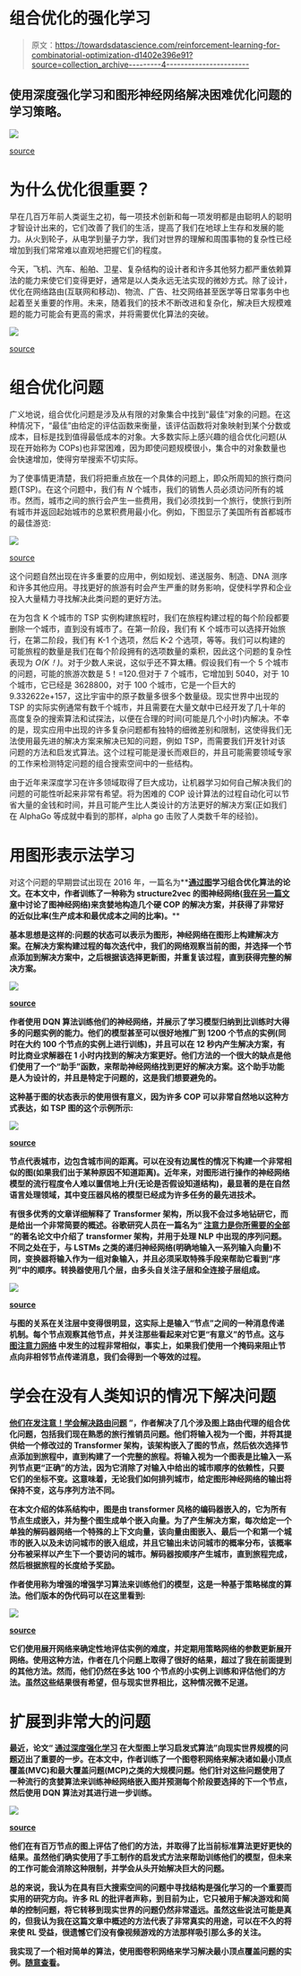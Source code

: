 # 组合优化的强化学习

> 原文：<https://towardsdatascience.com/reinforcement-learning-for-combinatorial-optimization-d1402e396e91?source=collection_archive---------4----------------------->

## 使用深度强化学习和图形神经网络解决困难优化问题的学习策略。

![](img/5573d498981127b3bc42e42d0990123a.png)

[source](http://www.wallpapermaiden.com/image/2018/02/01/communication-molecules-lines-connection-abstract-19701.jpg)

# **为什么优化很重要？**

早在几百万年前人类诞生之初，每一项技术创新和每一项发明都是由聪明人的聪明才智设计出来的，它们改善了我们的生活，提高了我们在地球上生存和发展的能力。从火到轮子，从电学到量子力学，我们对世界的理解和周围事物的复杂性已经增加到我们常常难以直观地把握它们的程度。

今天，飞机、汽车、船舶、卫星、复杂结构的设计者和许多其他努力都严重依赖算法的能力来使它们变得更好，通常是以人类永远无法实现的微妙方式。除了设计，优化在网络路由(互联网和移动)、物流、广告、社交网络甚至医学等日常事务中也起着至关重要的作用。未来，随着我们的技术不断改进和复杂化，解决巨大规模难题的能力可能会有更高的需求，并将需要优化算法的突破。

![](img/e71de22ea7c2edeca053abc17204caf1.png)

[source](https://static.pakwheels.com/2016/04/aerodynamic_mercbenz-640x360.jpg)

# **组合优化问题**

广义地说，组合优化问题是涉及从有限的对象集合中找到“最佳”对象的问题。在这种情况下，“最佳”由给定的评估函数来衡量，该评估函数将对象映射到某个分数或成本，目标是找到值得最低成本的对象。大多数实际上感兴趣的组合优化问题(从现在开始称为 COPs)也非常困难，因为即使问题规模很小，集合中的对象数量也会快速增加，使得穷举搜索不切实际。

为了使事情更清楚，我们将把重点放在一个具体的问题上，即众所周知的旅行商问题(TSP)。在这个问题中，我们有 *N* 个城市，我们的销售人员必须访问所有的城市。然而，城市之间的旅行会产生一些费用，我们必须找到一个旅行，使旅行到所有城市并返回起始城市的总累积费用最小化。例如，下图显示了美国所有首都城市的最佳游览:

![](img/a8bf521bfc7575505577889d1177abbe.png)

[source](https://cdn.journals.aps.org/journals/PHYSICS/synopses/images/10.1103/PhysRevA.95.032323)

这个问题自然出现在许多重要的应用中，例如规划、递送服务、制造、DNA 测序和许多其他应用。寻找更好的旅游有时会产生严重的财务影响，促使科学界和企业投入大量精力寻找解决此类问题的更好方法。

在为包含 K 个城市的 TSP 实例构建旅程时，我们在旅程构建过程的每个阶段都要删除一个城市，直到没有城市了。在第一阶段，我们有 K 个城市可以选择开始旅行，在第二阶段，我们有 K-1 个选项，然后 K-2 个选项，等等。我们可以构建的可能旅程的数量是我们在每个阶段拥有的选项数量的乘积，因此这个问题的复杂性表现为 *O(K！)*。对于少数人来说，这似乎还不算太糟。假设我们有一个 5 个城市的问题，可能的旅游次数是 5！=120.但对于 7 个城市，它增加到 5040，对于 10 个城市，它已经是 3628800，对于 100 个城市，它是一个巨大的 9.332622e+157，这比宇宙中的原子数量多很多个数量级。现实世界中出现的 TSP 的实际实例通常有数千个城市，并且需要在大量文献中已经开发了几十年的高度复杂的搜索算法和试探法，以便在合理的时间(可能是几个小时)内解决。不幸的是，现实应用中出现的许多复杂问题都有独特的细微差别和限制，这使得我们无法使用最先进的解决方案来解决已知的问题，例如 TSP，而需要我们开发针对该问题的方法和启发式算法。这个过程可能是漫长而艰巨的，并且可能需要领域专家的工作来检测特定问题的组合搜索空间中的一些结构。

由于近年来深度学习在许多领域取得了巨大成功，让机器学习如何自己解决我们的问题的可能性听起来非常有希望。将为困难的 COP 设计算法的过程自动化可以节省大量的金钱和时间，并且可能产生比人类设计的方法更好的解决方案(正如我们在 AlphaGo 等成就中看到的那样，alpha go 击败了人类数千年的经验)。

# **用图形表示法学习**

对这个问题的早期尝试出现在 2016 年，一篇名为**[**通过图**](https://arxiv.org/pdf/1704.01665.pdf)**学习组合优化算法的论文。在本文中，作者训练了一种称为 **structure2vec** 的图神经网络([我在另一篇文章](/robotic-control-with-graph-networks-f1b8d22b8c86)中讨论了图神经网络)来贪婪地构造几个硬 COP 的解决方案，并获得了非常好的近似比率(生产成本和最优成本之间的比率)。****

****基本思想是这样的:问题的状态可以表示为图形，神经网络在图形上构建解决方案。在解决方案构建过程的每次迭代中，我们的网络观察当前的图，并选择一个节点添加到解决方案中，之后根据该选择更新图，并重复该过程，直到获得完整的解决方案。****

****![](img/7fa1d4688e0e83418425dcf67a438217.png)****

****[source](https://arxiv.org/pdf/1704.01665.pdf)****

****作者使用 **DQN** 算法训练他们的神经网络，并展示了学习模型归纳到比训练时大得多的问题实例的能力。他们的模型甚至可以很好地推广到 1200 个节点的实例(同时在大约 100 个节点的实例上进行训练)，并且可以在 12 秒内产生解决方案，有时比商业求解器在 1 小时内找到的解决方案更好。他们方法的一个很大的缺点是他们使用了一个“助手”函数，来帮助神经网络找到更好的解决方案。这个助手功能是人为设计的，并且是特定于问题的，这是我们想要避免的。****

****这种基于图的状态表示的使用很有意义，因为许多 COP 可以非常自然地以这种方式表达，如 TSP 图的这个示例所示:****

****![](img/38bf06fc0dd65b15cb7dedc5ea3c6f14.png)****

****[source](https://openi.nlm.nih.gov/imgs/512/288/3270844/PMC3270844_sensors-10-00330f5.png)****

****节点代表城市，边包含城市间的距离。可以在没有边属性的情况下构建一个非常相似的图(如果我们出于某种原因不知道距离)。近年来，对图形进行操作的神经网络模型的流行程度令人难以置信地上升(无论是否假设知道结构)，最显著的是在自然语言处理领域，其中**变压器**风格的模型已经成为许多任务的最先进技术。****

****有很多优秀的文章详细解释了 Transformer 架构，所以我不会过多地钻研它，而是给出一个非常简要的概述。谷歌研究人员在一篇名为“ [**注意力是你所需要的全部**](https://arxiv.org/pdf/1706.03762.pdf) ”的著名论文中介绍了 transformer 架构，并用于处理 NLP 中出现的序列问题。不同之处在于，与 LSTMs 之类的递归神经网络(明确地输入一系列输入向量)不同，变换器将输入作为一组对象输入，并且必须采取特殊手段来帮助它看到“序列”中的顺序。转换器使用几个层，由多头自关注子层和全连接子层组成。****

****![](img/792611fa371857e96481d5957d07dbfe.png)****

****[source](http://jalammar.github.io/images/t/transformer_resideual_layer_norm.png)****

****与图的关系在关注层中变得很明显，这实际上是输入“节点”之间的一种消息传递机制。每个节点观察其他节点，并关注那些看起来对它更“有意义”的节点。这与 [**图注意力网络**](https://arxiv.org/pdf/1710.10903.pdf) 中发生的过程非常相似，事实上，如果我们使用一个掩码来阻止节点向非相邻节点传递消息，我们会得到一个等效的过程。****

# ******学会在没有人类知识的情况下解决问题******

****[他们在发**注意！学会解决路由问题**](https://arxiv.org/pdf/1803.08475.pdf) ”，作者解决了几个涉及图上路由代理的组合优化问题，包括我们现在熟悉的旅行推销员问题。他们将输入视为一个图，并将其提供给一个修改过的 Transformer 架构，该架构嵌入了图的节点，然后依次选择节点添加到旅程中，直到构建了一个完整的旅程。将输入视为一个图表是比输入一系列节点更“正确”的方法，因为它消除了对输入中给出的城市顺序的依赖性，只要它们的坐标不变。这意味着，无论我们如何排列城市，给定图形神经网络的输出将保持不变，这与序列方法不同。****

****在本文介绍的体系结构中，图是由 transformer 风格的编码器嵌入的，它为所有节点生成嵌入，并为整个图生成单个嵌入向量。为了产生解决方案，每次给定一个单独的解码器网络一个特殊的**上下文**向量，该向量由图嵌入、最后一个和第一个城市的嵌入以及未访问城市的嵌入组成，并且它输出未访问城市的概率分布，该概率分布被采样以产生下一个要访问的城市。解码器按顺序产生城市，直到旅程完成，然后根据旅程的长度给予奖励。****

****作者使用称为增强的增强学习算法来训练他们的模型，这是一种基于策略梯度的算法。他们版本的伪代码可以在这里看到:****

****![](img/0bd8c4857faeb47fe03586d70909f84d.png)****

****[source](https://arxiv.org/pdf/1803.08475.pdf)****

****它们使用展开网络来确定性地评估实例的难度，并定期用策略网络的参数更新展开网络。使用这种方法，作者在几个问题上取得了很好的结果，超过了我在前面提到的其他方法。然而，他们仍然在多达 100 个节点的小实例上训练和评估他们的方法。虽然这些结果很有希望，但与现实世界相比，这种情况微不足道。****

# ******扩展到非常大的问题******

****最近，论文“ [**通过深度强化学习**](https://arxiv.org/pdf/1903.03332.pdf) 在大型图上学习启发式算法”向现实世界规模的问题迈出了重要的一步。在本文中，作者训练了一个图卷积网络来解决诸如最小顶点覆盖(MVC)和最大覆盖问题(MCP)之类的大规模问题。他们针对这些问题使用了一种流行的贪婪算法来训练神经网络嵌入图并预测每个阶段要选择的下一个节点，然后使用 DQN 算法对其进行进一步训练。****

****![](img/ed30324b5da83e3d8e7dcb55bd065948.png)****

****[source](https://arxiv.org/pdf/1903.03332.pdf)****

****他们在有**百万节点**的图上评估了他们的方法，并取得了比当前标准算法更好更快的结果。虽然他们确实使用了手工制作的启发式方法来帮助训练他们的模型，但未来的工作可能会消除这种限制，并学会从头开始解决巨大的问题。****

****总的来说，我认为在具有巨大搜索空间的问题中寻找结构是强化学习的一个重要而实用的研究方向。许多 RL 的批评者声称，到目前为止，它只被用于解决游戏和简单的控制问题，将它转移到现实世界的问题仍然非常遥远。虽然这些说法可能是真的，但我认为我在这篇文章中概述的方法代表了非常真实的用途，可以在不久的将来使 RL 受益，很遗憾它们没有像视频游戏的方法那样吸引那么多的关注。****

****我实现了一个相对简单的算法，使用图卷积网络来学习解决最小顶点覆盖问题的实例。[随意查看](https://github.com/orrivlin/MinimumVertexCover_DRL)。****